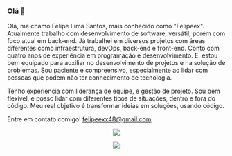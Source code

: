 ### Olá 👋

Olá, me chamo Felipe Lima Santos, mais conhecido como "Felipeex". Atualmente trabalho com desenvolvimento de software, versátil, porém com foco atual em back-end. Já trabalhei em diversos projetos com áreas diferentes como infraestrutura, devOps, back-end e front-end. Conto com quatro anos de experiência em programação e desenvolvimento. E, estou bem equipado para auxiliar no desenvolvimento de projetos e na solução de problemas. Sou paciente e compreensivo, especialmente ao lidar com pessoas que podem não ter conhecimento de tecnologia.

Tenho experiencia com liderança de equipe, e gestão de projeto. Sou bem flexível, e posso lidar com diferentes tipos de situações, dentro e fora do código. Meu real objetivo é transformar ideias em soluções, usando código.

Entre em contato comigo! felipeexx48@gmail.com

<p align="center">
  <a href="https://skillicons.dev">
    <img src="https://skillicons.dev/icons?i=docker,ts,jenkins,jest,linux,lua,mysql,nestjs,mongodb,nextjs,nginx,nodejs,postgres,prisma,react,redis,sass,tailwind,vscode,express,vite,redux,vim,graphql,html,bootstrap,apollo,electron,threejs,c" />
  </a>
</p>

<p align="center">
  <a href="https://skillicons.dev">
    <img src="https://skillicons.dev/icons?i=vitest,webpack" />
  </a>
</p>

